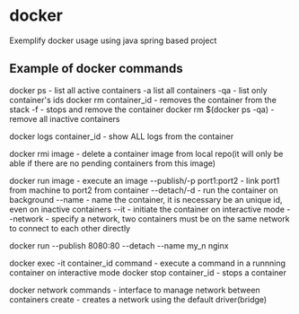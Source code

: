 # docker
Exemplify docker usage using java spring based project

## Example of docker commands
docker ps - list all active containers
	-a list all containers
    -qa - list only container's ids
docker rm container_id - removes the container from the stack
	-f - stops and remove the container
docker rm $(docker ps -qa) - remove all inactive containers

docker logs container_id - show ALL logs from the container

docker rmi image - delete a container image from local repo(it will only be able if there are no pending containers from this image)

docker run image - execute an image
	--publish/-p port1:port2 - link port1 from machine to port2 from container
	--detach/-d - run the container on background
	--name - name the container, it is necessary be an unique id, even on inactive containers
	--it - initiate the container on interactive mode
	--network - specify a network, two containers must be on the same network to connect to each other directly
	
docker run --publish 8080:80 --detach --name my_n nginx

docker exec -it container_id command - execute a command in a runnning container on interactive mode
docker stop container_id - stops a container

docker network commands - interface to manage network between containers
			   create - creates a network using the default driver(bridge)
			   